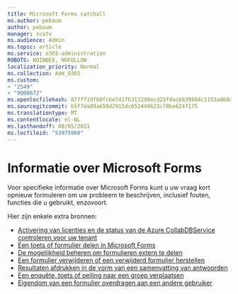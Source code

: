 ```yaml
---
title: Microsoft Forms catchall
ms.author: pebaum
author: pebaum
manager: scotv
ms.audience: Admin
ms.topic: article
ms.service: o365-administration
ROBOTS: NOINDEX, NOFOLLOW
localization_priority: Normal
ms.collection: Adm_O365
ms.custom:
- "2549"
- "9000672"
ms.openlocfilehash: 877ff19f68fc6e741f63132d9ecd23fdac6839884c1153ad60dd2ec6f0b6adc6
ms.sourcegitcommit: b5f7da89a650d2915dc652449623c78be6247175
ms.translationtype: MT
ms.contentlocale: nl-NL
ms.lasthandoff: 08/05/2021
ms.locfileid: "53975960"
---
```

# <a name="get-information-about-microsoft-forms"></a>Informatie over Microsoft Forms

Voor specifieke informatie over Microsoft Forms kunt u uw vraag kort opnieuw formuleren om uw probleem te beschrijven, inclusief fouten, functies die u gebruikt, enzovoort. 

Hier zijn enkele extra bronnen:

- [Activering van licenties en de status van de Azure CollabDBService controleren voor uw tenant](https://support.office.com/article/Turn-off-or-turn-on-Microsoft-Forms-8dcbf3ab-f2d6-459a-b8be-8d9892132a43)
- [Een toets of formulier delen in Microsoft Forms](https://support.office.com/article/Share-a-form-to-collaborate-d5bb5cf0-8401-4c15-bb8c-8e108cd7e69b)
- [De mogelijkheid beheren om formulieren extern te delen](https://support.office.com/article/set-up-microsoft-forms-cc52287a-4550-464d-9a1b-457bf9df2240?#PickTab=Configure)
- [Een formulier verwijderen of een verwijderd formulier herstellen](https://support.office.com/article/Delete-a-form-2207e468-ce1b-4c4a-a256-caf631d87af0)
- [Resultaten afdrukken in de vorm van een samenvatting van antwoorden](https://support.office.com/article/Print-a-form-22100b98-ba3c-41c1-9513-f76caca664fc)
- [Een enquête, toets of peiling naar een groep verplaatsen](https://support.office.com/article/Transfer-ownership-of-a-form-921a6361-a4e5-44ea-bce9-c4ed63aa54b4)
- [Eigendom van een formulier overdragen aan een andere gebruiker](https://support.office.com/article/Transfer-ownership-of-a-form-921a6361-a4e5-44ea-bce9-c4ed63aa54b4)